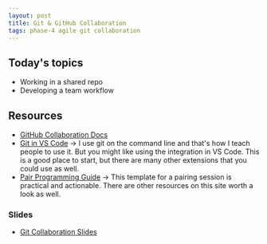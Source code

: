 ```yaml
---
layout: post
title: Git & GitHub Collaboration
tags: phase-4 agile git collaboration
---
```


## Today's topics

- Working in a shared repo
- Developing a team workflow

## Resources

- [GitHub Collaboration Docs](https://docs.github.com/en/github/collaborating-with-issues-and-pull-requests)
- [Git in VS Code](https://code.visualstudio.com/docs/introvideos/versioncontrol) -> I use git on the command line and that's how I teach people to use it. But you might like using the integration in VS Code. This is a good place to start, but there are many other extensions that you could use as well.
- [Pair Programming Guide](https://tuple.app/pair-programming-guide/template) -> This template for a pairing session is practical and actionable. There are other resources on this site worth a look as well.

### Slides

- [Git Collaboration Slides](https://slides.com/amy_nc/git-collaboration)
